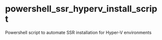 # powershell_ssr_hyperv_install_script
Powershell script to automate SSR installation for Hyper-V environments
